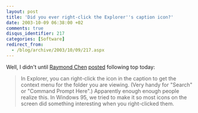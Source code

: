```yaml
---
layout: post
title: 'Did you ever right-click the Explorer''s caption icon?'
date: 2003-10-09 06:38:00 +02
comments: true
disqus_identifier: 217
categories: [Software]
redirect_from:
  - /blog/archive/2003/10/09/217.aspx
---
```


Well, I didn't until [Raymond Chen](http://blogs.gotdotnet.com/raymondc/) [posted](http://blogs.gotdotnet.com/raymondc/PermaLink.aspx/3e778fb5-0c5d-4605-b86e-16b1116a6751) following top today:

> In Explorer, you can right-click the icon in the caption to get the context menu for the folder you are viewing. (Very handy for "Search" or "Command Prompt Here".) Apparently enough enough people realize this. In Windows 95, we tried to make it so most icons on the screen did something interesting when you right-clicked them.

